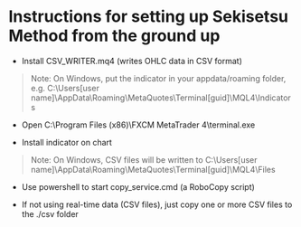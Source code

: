 # Instructions for setting up Sekisetsu Method from the ground up

* Install CSV_WRITER.mq4 (writes OHLC data in CSV format)
	
> Note: On Windows, put the indicator in your appdata/roaming folder, e.g. C:\Users\[user name]\AppData\Roaming\MetaQuotes\Terminal\[guid]\MQL4\Indicators

* Open C:\Program Files (x86)\FXCM MetaTrader 4\terminal.exe

* Install indicator on chart
	
> Note: On Windows, CSV files will be written to C:\Users\[user name]\AppData\Roaming\MetaQuotes\Terminal\[guid]\MQL4\Files

* Use powershell to start copy_service.cmd (a RoboCopy script)

* If not using real-time data (CSV files), just copy one or more CSV files to the ./csv folder